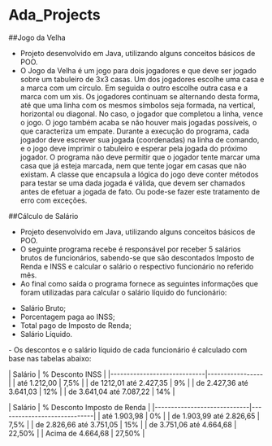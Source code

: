 # Ada_Projects
##Jogo da Velha
- Projeto desenvolvido em Java, utilizando alguns conceitos básicos de POO.
- O Jogo da Velha é um jogo para dois jogadores e que deve ser jogado sobre um tabuleiro de 3x3 casas. Um dos jogadores escolhe uma casa e a marca com um círculo. Em seguida o outro escolhe outra casa e a marca com um xis. Os jogadores continuam se alternando desta forma, até que uma linha com os mesmos símbolos seja formada, na vertical, horizontal ou diagonal. No caso, o jogador que completou a linha, vence o jogo. O jogo também acaba se não houver mais jogadas possíveis, o que caracteriza um empate.
Durante a execução do programa, cada jogador deve escrever sua jogada (coordenadas) na linha de comando, e o jogo deve imprimir o tabuleiro e esperar pela jogada do próximo jogador. O programa não deve permitir que o jogador tente marcar uma casa que já esteja marcada, nem que tente jogar em casas que não existam. A classe que encapsula a lógica do jogo deve conter métodos para testar se uma dada jogada é válida, que devem ser chamados antes de efetuar a jogada de fato. Ou pode-se fazer este tratamento de erro com exceções.

##Cálculo de Salário
- Projeto desenvolvido em Java, utilizando alguns conceitos básicos de POO.
- O seguinte programa recebe é responsável por receber 5 salários brutos de funcionários, sabendo-se que são descontados Imposto de Renda e INSS e calcular o salário o respectivo funcionário no referido mês.
- Ao final como saída o programa fornece as seguintes informações que foram utilizadas para calcular o salário líquido do funcionário:
<ul>
  <li><span>Salário Bruto;</span></li>
  <li><span>Porcentagem paga ao INSS;</span></li>
  <li><span>Total pago de Imposto de Renda;</span></li>
  <li><span>Salário Líquido.</span></li>
</ul>
- Os descontos e o salário líquido de cada funcionário é calculado com base nas tabelas abaixo: 

| Salário | % Desconto INSS | |-----------------------------|-----------------| | até 1.212,00 | 7,5% | | de 1212,01 até 2.427,35 | 9% | | de 2.427,36 até 3.641,03 | 12% | | de 3.641,04 até 7.087,22 | 14% |

| Salário | % Desconto Imposto de Renda | |-----------------------------|-----------------------------| | até 1.903,98 | 0% | | de 1.903,99 até 2.826,65 | 7,5% | | de 2.826,66 até 3.751,05 | 15% | | de 3.751,06 até 4.664,68 | 22,50% | | Acima de 4.664,68 | 27,50% |
